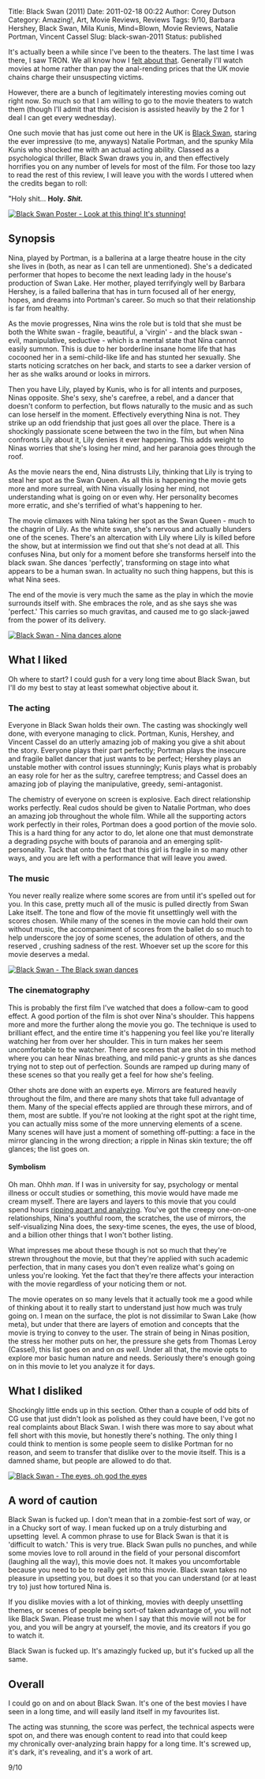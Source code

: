 Title: Black Swan (2011)
Date: 2011-02-18 00:22
Author: Corey Dutson
Category: Amazing!, Art, Movie Reviews, Reviews
Tags: 9/10, Barbara Hershey, Black Swan, Mila Kunis, Mind=Blown, Movie Reviews, Natalie Portman, Vincent Cassel
Slug: black-swan-2011
Status: published

It's actually been a while since I've been to the theaters. The last
time I was there, I saw TRON. We all know how I [felt about
that]({filename}tron-legacy-it-made-me-has-a-sad.md "Wallofscribbles.com - TRON Legacy. It made me has a sad").
Generally I'll watch movies at home rather than pay the anal-rending
prices that the UK movie chains charge their unsuspecting victims.

However, there are a bunch of legitimately interesting movies coming out
right now. So much so that I am willing to go to the movie theaters to
watch them (though I'll admit that this decision is assisted heavily by
the 2 for 1 deal I can get every wednesday).

One such movie that has just come out here in the UK is [Black
Swan](http://en.wikipedia.org/wiki/Black_Swan_(film) "Wikipedia - Black Swan (film)"),
staring the ever impressive (to me, anyways) Natalie Portman, and the
spunky Mila Kunis who shocked me with an actual acting ability. Classed
as a psychological thriller, Black Swan draws you in, and then
effectively horrifies you on any number of levels for most of the film.
For those too lazy to read the rest of this review, I will leave you
with the words I uttered when the credits began to roll:

"Holy shit… **Holy.** ***Shit.***


<!-- PELICAN_END_SUMMARY -->


[![Black Swan Poster - Look at this thing! It's
stunning!](http://wallofscribbles.com/wp-content/uploads/2011/02/Black-Swan-Poster-410x601.jpg "Black Swan Poster - Look at this thing! It's stunning!")](http://wallofscribbles.com/wp-content/uploads/2011/02/Black-Swan-Poster.jpg)

Synopsis
--------

Nina, played by Portman, is a ballerina at a large theatre house in the
city she lives in (both, as near as I can tell are unmentioned). She's a
dedicated performer that hopes to become the next leading lady in the
house's production of Swan Lake. Her mother, played terrifyingly well by
Barbara Hershey, is a failed ballerina that has in turn focused all of
her energy, hopes, and dreams into Portman's career. So much so that
their relationship is far from healthy.

As the movie progresses, Nina wins the role but is told that she must be
both the White swan - fragile, beautiful, a 'virgin' - and the black
swan - evil, manipulative, seductive - which is a mental state that Nina
cannot easily summon. This is due to her borderline insane home life
that has cocooned her in a semi-child-like life and has stunted her
sexually. She starts noticing scratches on her back, and starts to see a
darker version of her as she walks around or looks in mirrors.

Then you have Lily, played by Kunis, who is for all intents and
purposes, Ninas opposite. She's sexy, she's carefree, a rebel, and a
dancer that doesn't conform to perfection, but flows naturally to the
music and as such can lose herself in the moment. Effectively everything
Nina is not. They strike up an odd friendship that just goes all over
the place. There is a shockingly passionate scene between the two in the
film, but when Nina confronts Lily about it, Lily denies it ever
happening. This adds weight to Ninas worries that she's losing her mind,
and her paranoia goes through the roof.

As the movie nears the end, Nina distrusts Lily, thinking that Lily is
trying to steal her spot as the Swan Queen. As all this is happening the
movie gets more and more surreal, with Nina visually losing her mind,
not understanding what is going on or even why. Her personality becomes
more erratic, and she's terrified of what's happening to her.

The movie climaxes with Nina taking her spot as the Swan Queen - much to
the chagrin of Lily. As the white swan, she's nervous and actually
blunders one of the scenes. There's an altercation with Lily where Lily
is killed before the show, but at intermission we find out that she's
not dead at all. This confuses Nina, but only for a moment before she
transforms herself into the black swan. She dances 'perfectly',
transforming on stage into what appears to be a human swan. In actuality
no such thing happens, but this is what Nina sees.

The end of the movie is very much the same as the play in which the
movie surrounds itself with. She embraces the role, and as she says she
was 'perfect.' This carries so much gravitas, and caused me to go
slack-jawed from the power of its delivery.

[![Black Swan - Nina dances
alone](http://wallofscribbles.com/wp-content/uploads/2011/02/Black-Swan-spotlight-410x176.jpg "Black Swan - Nina dances alone")](http://wallofscribbles.com/wp-content/uploads/2011/02/Black-Swan-spotlight.jpg)

What I liked
------------

Oh where to start? I could gush for a very long time about Black Swan,
but I'll do my best to stay at least somewhat objective about it.

### The acting

Everyone in Black Swan holds their own. The casting was shockingly well
done, with everyone managing to click. Portman, Kunis, Hershey, and
Vincent Cassel do an utterly amazing job of making you give a shit about
the story. Everyone plays their part perfectly; Portman plays the
insecure and fragile ballet dancer that just wants to be perfect;
Hershey plays an unstable mother with control issues stunningly; Kunis
plays what is probably an easy role for her as the sultry, carefree
temptress; and Cassel does an amazing job of playing the manipulative,
greedy, semi-antagonist.

The chemistry of everyone on screen is explosive. Each direct
relationship works perfectly. Real cudos should be given to Natalie
Portman, who does an amazing job throughout the whole film. While all
the supporting actors work perfectly in their roles, Portman does a good
portion of the movie solo. This is a hard thing for any actor to do, let
alone one that must demonstrate a degrading psyche with bouts of
paranoia and an emerging split-personality. Tack that onto the fact that
this girl is fragile in so many other ways, and you are left with a
performance that will leave you awed.

### The music

You never really realize where some scores are from until it's spelled
out for you. In this case, pretty much all of the music is pulled
directly from Swan Lake itself. The tone and flow of the movie fit
unsettlingly well with the scores chosen. While many of the scenes in
the movie can hold their own without music, the accompaniment of scores
from the ballet do so much to help underscore the joy of some scenes,
the adulation of others, and the reserved , crushing sadness of the
rest. Whoever set up the score for this movie deserves a medal.

[![Black Swan - The Black swan
dances](http://wallofscribbles.com/wp-content/uploads/2011/02/black-swan-stage-410x221.jpg "Black Swan - The Black swan dances")](http://wallofscribbles.com/wp-content/uploads/2011/02/black-swan-stage.jpg)

### The cinematography

This is probably the first film I've watched that does a follow-cam to
good effect. A good portion of the film is shot over Nina's shoulder.
This happens more and more the further along the movie you go. The
technique is used to brilliant effect, and the entire time it's
happening you feel like you're literally watching her from over her
shoulder. This in turn makes her seem uncomfortable to the watcher.
There are scenes that are shot in this method where you can hear Ninas
breathing, and mild panic-y grunts as she dances trying not to step out
of perfection. Sounds are ramped up during many of these scenes so that
you really get a feel for how she's feeling.

Other shots are done with an experts eye. Mirrors are featured heavily
throughout the film, and there are many shots that take full advantage
of them. Many of the special effects applied are through these mirrors,
and of them, most are subtle. If you're not looking at the right spot at
the right time, you can actually miss some of the more unnerving
elements of a scene. Many scenes will have just a moment of something
off-putting: a face in the mirror glancing in the wrong direction; a
ripple in Ninas skin texture; the off glances; the list goes on.

#### Symbolism

Oh man. Ohhh *man*. If I was in university for say, psychology or mental
illness or occult studies or something, this movie would have made me
cream myself. There are layers and layers to this movie that you could
spend hours [ripping apart and
analyzing](http://vigilantcitizen.com/?p=6223 "The Occult Interpretation of the Movie “Black Swan” ").
You've got the creepy one-on-one relationships, Nina's youthful room,
the scratches, the use of mirrors, the self-visualizing Nina does, the
sexy-time scenes, the eyes, the use of blood, and a billion other things
that I won't bother listing.

What impresses me about these though is not so much that they're
strewn throughout the movie, but that they're applied with such academic
perfection, that in many cases you don't even realize what's going on
unless you're looking. Yet the fact that they're there affects your
interaction with the movie regardless of your noticing them or not.

The movie operates on so many levels that it actually took me a good
while of thinking about it to really start to understand just how much
was truly going on. I mean on the surface, the plot is not dissimilar to
Swan Lake (how meta), but under that there are layers of emotion and
concepts that the movie is trying to convey to the user. The strain of
being in Ninas position, the stress her mother puts on her, the pressure
she gets from Thomas Leroy (Cassel), this list goes on and on *as well*.
Under all that, the movie opts to explore mor basic human nature and
needs. Seriously there's enough going on in this movie to let you
analyze it for days.

What I disliked
---------------

Shockingly little ends up in this section. Other than a couple of odd
bits of CG use that just didn't look as polished as they could have
been, I've got no real complaints about Black Swan. I wish there was
more to say about what fell short with this movie, but honestly there's
nothing. The only thing I could think to mention is some people seem to
dislike Portman for no reason, and seem to transfer that dislike over to
the movie itself. This is a damned shame, but people are allowed to do
that.

[![Black Swan - The eyes, oh god the
eyes](http://wallofscribbles.com/wp-content/uploads/2011/02/black-swan-eyes-410x223.jpg "Black Swan - The eyes, oh god the eyes")](http://wallofscribbles.com/wp-content/uploads/2011/02/black-swan-eyes.jpg)

A word of caution
-----------------

Black Swan is fucked up. I don't mean that in a zombie-fest sort of way,
or in a Chucky sort of way. I mean fucked up on a truly disturbing and
upsetting  level. A common phrase to use for Black Swan is that it is
'difficult to watch.' This is very true. Black Swan pulls no punches,
and while some movies love to roll around in the field of your personal
discomfort (laughing all the way), this movie does not. It makes you
uncomfortable because you need to be to really get into this movie.
Black swan takes no pleasure in upsetting you, but does it so that you
can understand (or at least try to) just how tortured Nina is.

If you dislike movies with a lot of thinking, movies with deeply
unsettling themes, or scenes of people being sort-of taken advantage of,
you will not like Black Swan. Please trust me when I say that this movie
will not be for you, and you will be angry at yourself, the movie, and
its creators if you go to watch it.

Black Swan is fucked up. It's amazingly fucked up, but it's fucked up
all the same.

Overall
-------

I could go on and on about Black Swan. It's one of the best movies I
have seen in a long time, and will easily land itself in my favourites
list.

The acting was stunning, the score was perfect, the technical aspects
were spot on, and there was enough content to read into that could keep
my chronically over-analyzing brain happy for a long time. It's screwed
up, it's dark, it's revealing, and it's a work of art.

9/10

